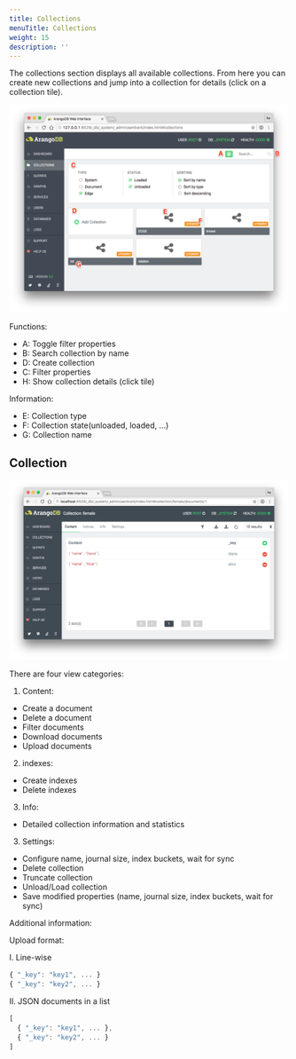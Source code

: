 ```yaml
---
title: Collections
menuTitle: Collections
weight: 15
description: ''
---
```

The collections section displays all available collections. From here you can
create new collections and jump into a collection for details (click on a
collection tile).

![Collections](../../../images/collectionsView.png)

Functions:

 - A: Toggle filter properties
 - B: Search collection by name
 - D: Create collection
 - C: Filter properties
 - H: Show collection details (click tile)

Information:

 - E: Collection type
 - F: Collection state(unloaded, loaded, ...)
 - G: Collection name

## Collection

![Collection](../../../images/collectionView.png)

There are four view categories: 

1. Content:
 - Create a document
 - Delete a document
 - Filter documents
 - Download documents
 - Upload documents

2. indexes:
 - Create indexes
 - Delete indexes

3. Info:
 - Detailed collection information and statistics 

3. Settings:
 - Configure name, journal size, index buckets, wait for sync 
 - Delete collection 
 - Truncate collection 
 - Unload/Load collection 
 - Save modified properties (name, journal size, index buckets, wait for sync) 

Additional information:

Upload format:

I. Line-wise

```js
{ "_key": "key1", ... }
{ "_key": "key2", ... }
```

II. JSON documents in a list

```js
[
  { "_key": "key1", ... },
  { "_key": "key2", ... }
]
```
